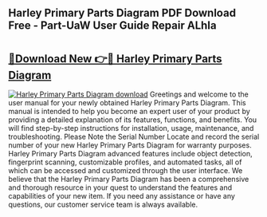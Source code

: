 ## Harley Primary Parts Diagram PDF Download Free - Part-UaW User Guide Repair ALhIa

# <h2><a href="http://dfpk9en.blite.top/?on=Harley+Primary+Parts+Diagram">🔗Download New 👉🔴 Harley Primary Parts Diagram</a></h2>

[![Harley Primary Parts Diagram download](https://i.imgur.com/lujVjoI.png)](http://dfpk9en.blite.top/?on=Harley+Primary+Parts+Diagram)
Greetings and welcome to the user manual for your newly obtained Harley Primary Parts Diagram. This manual is intended to help you become an expert user of your product by providing a detailed explanation of its features, functions, and benefits. You will find step-by-step instructions for installation, usage, maintenance, and troubleshooting. Please Note the Serial Number Locate and record the serial number of your new Harley Primary Parts Diagram for warranty purposes. Harley Primary Parts Diagram advanced features include object detection, fingerprint scanning, customizable profiles, and automated tasks, all of which can be accessed and customized through the user interface. We believe that the Harley Primary Parts Diagram has been a comprehensive and thorough resource in your quest to understand the features and capabilities of your new item. If you need any assistance or have any questions, our customer service team is always available.
